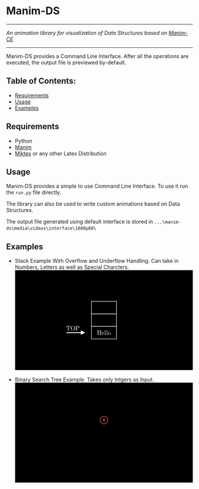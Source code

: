 # Manim-DS
<hr>
<p>
    <i>An animation library for visualization of Data Structures based on <a href="https://www.manim.community">Manim-CE</a> </i>
</p>
<hr />

Manim-DS provides a Command Line Interface. After all the operations are executed, the output file is previewed by-default.


## Table of Contents:

-  [Requirements](#requirements)
-  [Usage](#usage)
-  [Examples](#examples)

## Requirements
- Python
- [Manim](https://www.manim.community/)
- [Miktex](https://miktex.org/download) or any other Latex Distribution

## Usage

Manim-DS provides a simple to use Command Line Interface. To use it run the `run.py` file directly.

The library can also be used to write custom animations based on Data Structures.

The output file generated using default interface is stored in `...\manim-ds\media\videos\interface\1080p60\`


## Examples

- Stack Example With Overflow and Underflow Handling. Can take in Numbers, Letters as well as Special Charcters.
![Overflow Example](/resource-readme/ofl.gif)

- Binary Search Tree Example. Takes only Intgers as Input.
![BST](/resource-readme/tree.gif)